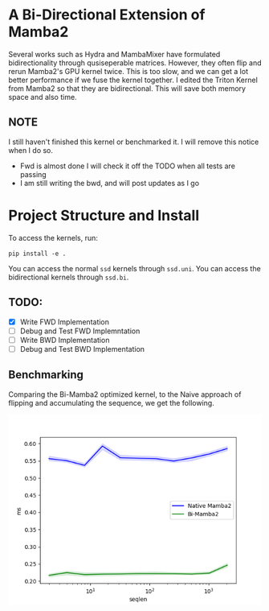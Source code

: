 # A Bi-Directional Extension of Mamba2

Several works such as Hydra and MambaMixer have formulated bidirectionality through qusiseperable matrices. However, they often flip and rerun Mamba2's GPU kernel twice. This is too slow, and we can get a lot better performance if we fuse the kernel together. I edited the Triton Kernel from Mamba2 so that they are bidirectional. This will save both memory space and also time.

## NOTE

I still haven't finished this kernel or benchmarked it. I will remove this notice when I do so.

- Fwd is almost done I will check it off the TODO when all tests are passing
- I am still writing the bwd, and will post updates as I go

# Project Structure and Install

To access the kernels, run:

```shell
pip install -e .
```
You can access the normal `ssd` kernels through `ssd.uni`. You can access the bidirectional kernels through `ssd.bi`.

## TODO:

- [x] Write FWD Implementation
- [ ] Debug and Test FWD Implemntation
- [ ] Write BWD Implementation
- [ ] Debug and Test BWD Implementation

## Benchmarking

Comparing the Bi-Mamba2 optimized kernel, to the Naive approach of flipping and accumulating the sequence, we get the following.

![Bi-Mamba2](assets/Naive_Comparison.png)

